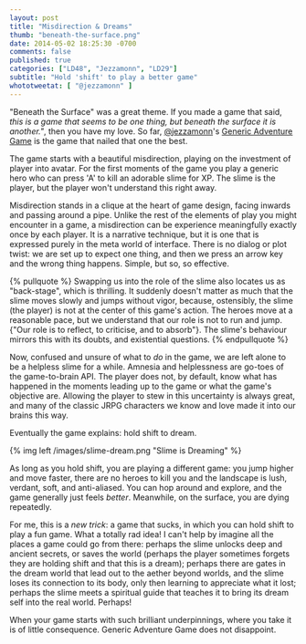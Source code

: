 ```yaml
---
layout: post
title: "Misdirection & Dreams"
thumb: "beneath-the-surface.png"
date: 2014-05-02 18:25:30 -0700
comments: false
published: true
categories: ["LD48", "Jezzamonn", "LD29"]
subtitle: "Hold 'shift' to play a better game"
whototweetat: [ "@jezzamonn" ]
---
```


"Beneath the Surface" was a great theme. If you made a game that said, _this
is a game that seems to be one thing, but beneath the surface it is another."_,
then you have my love. So far, [@jezzamonn][0]'s [Generic Adventure Game][1] is the
game that nailed that one the best.

<!-- more -->

The game starts with a beautiful misdirection, playing on the investment of
player into avatar. For the first moments of the game you play a generic hero
who can press 'A' to kill an adorable slime for XP. The slime is the player,
but the player won't understand this right away.

Misdirection stands in a clique at the heart of game design, facing inwards and
passing around a pipe. Unlike the rest of the elements of play you might encounter
in a game, a misdirection can be experience meaningfully exactly once by each player.
It is a narrative technique, but it is one that is expressed purely in the meta
world of interface. There is no dialog or plot twist: we are set up to expect one
thing, and then we press an arrow key and the wrong thing happens. Simple, but
so, so effective.

{% pullquote %}
Swapping us into the role of the slime also locates us as "back-stage", which is thrilling. It
suddenly doesn't matter as much that the slime moves slowly and jumps without vigor,
because, ostensibly, the slime (the player) is not at the center of this game's action.
The heroes move at a reasonable pace, but we understand that our role is not to run
and jump. {"Our role is to reflect, to criticise, and to absorb"}. The slime's behaviour
mirrors this with its doubts, and existential questions.
{% endpullquote %}

Now, confused and unsure of what to _do_ in the game, we are left alone to be a helpless
slime for a while. Amnesia and helplessness are go-toes of the game-to-brain API. The
player does not, by default, know what has happened in the moments leading up to the game
or what the game's objective are. Allowing the player to stew in this uncertainty is
always great, and many of the classic JRPG characters we know and love made it into
our brains this way.

Eventually the game explains: hold shift to dream.

{% img left /images/slime-dream.png "Slime is Dreaming" %}

As long as you hold shift, you are playing a different game: you jump higher and
move faster, there are no heroes to kill you and the landscape is lush,
verdant, soft, and anti-aliased. You can hop around and explore, and the game
generally just feels _better_. Meanwhile, on the surface, you are dying repeatedly.

For me, this is a _new trick_: a game that sucks, in which you can hold shift to play a fun
game. What a totally rad idea! I can't help by imagine all the places a game could go from
there: perhaps the slime unlocks deep and ancient secrets, or saves the world
(perhaps the player sometimes forgets they are holding shift and that this is a dream); perhaps there
are gates in the dream world that lead out to the aether beyond worlds, and
the slime loses its connection to its body, only then learning to appreciate what it lost;
perhaps the slime meets a spiritual guide that teaches it to bring its dream
self into the real world. Perhaps!

When your game starts with such brilliant underpinnings,
where you take it is of little consequence. Generic Adventure Game does not
disappoint.

[0]: https://twitter.com/jezzamonn
[1]: http://www.ludumdare.com/compo/ludum-dare-29/?action=preview&uid=10217

